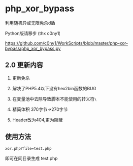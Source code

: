 # php_xor_bypass
利用随机异或无限免杀d盾

Python版请移步 (thx c0ny1)

https://github.com/c0ny1/WorkScripts/blob/master/php-xor-bypass/php_xor_bypass.py



## 2.0 更新内容

1.	更新免杀

2.	解决了PHP5.4以下没有hex2bin函数的BUG

3.  在变量池中去除导致脚本不能使用的转义符`\`

4.	精简体积 370字节->270字节

5.	Header改为404,更为隐蔽



## 使用方法

 `xor.php?file=test.php`
 
 即可在同目录生成 test.php
